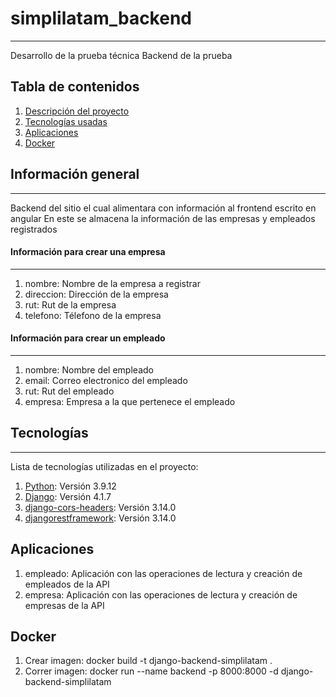 # simplilatam_backend
***
Desarrollo de la prueba técnica
Backend de la prueba

## Tabla de contenidos
1. [Descripción del proyecto](#informacion-general)
2. [Tecnologías usadas](#tecnologias)
3. [Aplicaciones](#aplicaciones)
4. [Docker](#docker)

## Información general
***
Backend del sitio el cual alimentara con información al frontend escrito en angular
En este se almacena la información de las empresas y empleados registrados

#### Información para crear una empresa
***
1. nombre: Nombre de la empresa a registrar
2. direccion: Dirección de la empresa
3. rut: Rut de la empresa
4. telefono: Télefono de la empresa

#### Información para crear un empleado
***
1. nombre: Nombre del empleado
2. email: Correo electronico del empleado
3. rut: Rut del empleado
4. empresa: Empresa a la que pertenece el empleado

## Tecnologías
***
Lista de tecnologías utilizadas en el proyecto:

1. [Python](https://www.python.org/): Versión 3.9.12
2. [Django](https://www.djangoproject.com/): Versión 4.1.7
3. [django-cors-headers](https://pypi.org/project/django-cors-headers/): Versión 3.14.0
4. [djangorestframework](https://www.django-rest-framework.org/): Versión 3.14.0

## Aplicaciones
1. empleado: Aplicación con las operaciones de lectura y creación de empleados de la API
2. empresa: Aplicación con las operaciones de lectura y creación de empresas de la API

## Docker
1. Crear imagen: docker build -t django-backend-simplilatam .
2. Correr imagen: docker run --name backend -p 8000:8000 -d django-backend-simplilatam